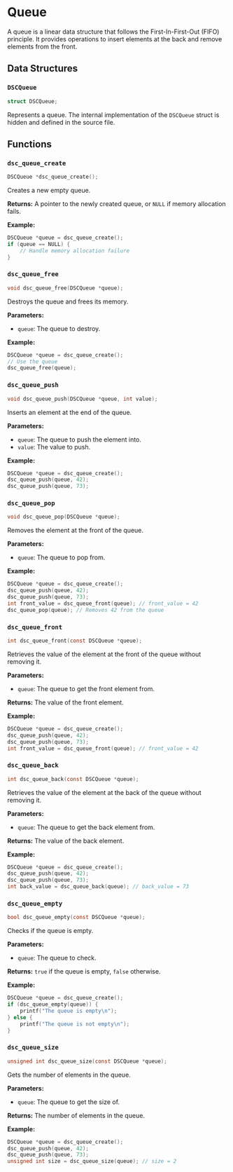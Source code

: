 # Queue

A queue is a linear data structure that follows the First-In-First-Out (FIFO) principle. It provides operations to insert elements at the back and remove elements from the front.

## Data Structures

### `DSCQueue`

```c
struct DSCQueue;
```

Represents a queue. The internal implementation of the `DSCQueue` struct is hidden and defined in the source file.

## Functions

### `dsc_queue_create`

```c
DSCQueue *dsc_queue_create();
```

Creates a new empty queue.

**Returns:** A pointer to the newly created queue, or `NULL` if memory allocation fails.

**Example:**

```c
DSCQueue *queue = dsc_queue_create();
if (queue == NULL) {
    // Handle memory allocation failure
}
```

### `dsc_queue_free`

```c
void dsc_queue_free(DSCQueue *queue);
```

Destroys the queue and frees its memory.

**Parameters:**
- `queue`: The queue to destroy.

**Example:**

```c
DSCQueue *queue = dsc_queue_create();
// Use the queue
dsc_queue_free(queue);
```

### `dsc_queue_push`

```c
void dsc_queue_push(DSCQueue *queue, int value);
```

Inserts an element at the end of the queue.

**Parameters:**
- `queue`: The queue to push the element into.
- `value`: The value to push.

**Example:**

```c
DSCQueue *queue = dsc_queue_create();
dsc_queue_push(queue, 42);
dsc_queue_push(queue, 73);
```

### `dsc_queue_pop`

```c
void dsc_queue_pop(DSCQueue *queue);
```

Removes the element at the front of the queue.

**Parameters:**
- `queue`: The queue to pop from.

**Example:**

```c
DSCQueue *queue = dsc_queue_create();
dsc_queue_push(queue, 42);
dsc_queue_push(queue, 73);
int front_value = dsc_queue_front(queue); // front_value = 42
dsc_queue_pop(queue); // Removes 42 from the queue
```

### `dsc_queue_front`

```c
int dsc_queue_front(const DSCQueue *queue);
```

Retrieves the value of the element at the front of the queue without removing it.

**Parameters:**
- `queue`: The queue to get the front element from.

**Returns:** The value of the front element.

**Example:**

```c
DSCQueue *queue = dsc_queue_create();
dsc_queue_push(queue, 42);
dsc_queue_push(queue, 73);
int front_value = dsc_queue_front(queue); // front_value = 42
```

### `dsc_queue_back`

```c
int dsc_queue_back(const DSCQueue *queue);
```

Retrieves the value of the element at the back of the queue without removing it.

**Parameters:**
- `queue`: The queue to get the back element from.

**Returns:** The value of the back element.

**Example:**

```c
DSCQueue *queue = dsc_queue_create();
dsc_queue_push(queue, 42);
dsc_queue_push(queue, 73);
int back_value = dsc_queue_back(queue); // back_value = 73
```

### `dsc_queue_empty`

```c
bool dsc_queue_empty(const DSCQueue *queue);
```

Checks if the queue is empty.

**Parameters:**
- `queue`: The queue to check.

**Returns:** `true` if the queue is empty, `false` otherwise.

**Example:**

```c
DSCQueue *queue = dsc_queue_create();
if (dsc_queue_empty(queue)) {
    printf("The queue is empty\n");
} else {
    printf("The queue is not empty\n");
}
```

### `dsc_queue_size`

```c
unsigned int dsc_queue_size(const DSCQueue *queue);
```

Gets the number of elements in the queue.

**Parameters:**
- `queue`: The queue to get the size of.

**Returns:** The number of elements in the queue.

**Example:**

```c
DSCQueue *queue = dsc_queue_create();
dsc_queue_push(queue, 42);
dsc_queue_push(queue, 73);
unsigned int size = dsc_queue_size(queue); // size = 2
```
